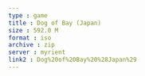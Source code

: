 ```yaml
---
type : game
title : Dog of Bay (Japan)
size : 592.0 M
format : iso
archive : zip
server : myrient
link2 : Dog%20of%20Bay%20%28Japan%29
---
```

